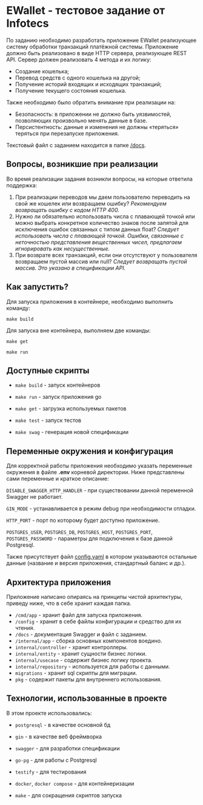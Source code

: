 
# EWallet - тестовое задание от Infotecs

По заданию необходимо разработать приложение EWallet реализующее систему обработки транзакций платёжной системы. Приложение должно быть реализовано в виде HTTP сервера, реализующее REST API. Сервер должен реализовать 4 метода и их логику:

- Создание кошелька;
- Перевод средств с одного кошелька на другой;
- Получение историй входящих и исходящих транзакций;
- Получение текущего состояния кошелька.

Также необходимо было обратить внимание при реализации на: 
- Безопасность: в приложении не должно быть уязвимостей, позволяющих произвольно менять данные в базе.
- Персистентность: данные и изменения не должны «теряться» теряться при перезапуске приложения. 

Текстовый файл с заданием находится в папке [/docs](https://github.com/egor-denisov/wallet-infotecs/tree/main/docs).

## Вопросы, возникшие при реализации

Во время реализации задания возникли вопросы, на которые ответила поддержка:

1) При реализации переводов мы даем пользователю переводить на свой же кошелек или возвращаем ошибку? *Рекомендуем возвращать ошибку с кодом HTTP 400.*
2) Нужно ли обязательно использовать числа с плавающей точкой или можно выбрать конкретное количество знаков после запятой для исключения ошибок связанных с типом данных float? *Следует использовать числа с плавающей точкой. Ошибки, связанные с неточностью представления вещественных чисел, предлагаем игнорировать как несущественные.*
3) При возврате всех транзакций, если они отсутствуют у пользователя возвращаем пустой массив или null? *Следует возвращать пустой массив. Это указано в спецификации API.*

## Как запустить?

Для запуска приложения в контейнере, необходимо выполнить команду:
```
make build
```

Для запуска вне контейнера, выполняем две команды:
```
make get

make run
```

## Доступные скрипты

- `make build` - запуск контейнеров

- `make run` - запуск приложения go

- `make get` - загрузка используемых пакетов

- `make test` - запуск тестов

- `make swag` - генерация новой спецификации


## Переменные окружения и конфигурация

Для корректной работы приложения необходимо указать переменные окружения в файле **.env** корневой директории. Ниже представлены сами переменные и краткое описание:

`DISABLE_SWAGGER_HTTP_HANDLER` - при существовании данной переменной Swagger не работает.

`GIN_MODE` - устанавливается в режим debug при необходимости отладки.

`HTTP_PORT` - порт по которому будет доступно приложение.

`POSTGRES_USER`, `POSTGRES_DB`, `POSTGRES_HOST`, `POSTGRES_PORT`, `POSTGRES_PASSWORD` - параметры для подключения к базе данной Postgresql.

Также присутствует файл [config.yaml](https://github.com/egor-denisov/wallet-infotecs/blob/main/config/config.yml) в котором указываются остальные данные (название и версия приложения, стандартный баланс и др.).

## Архитектура приложения

Приложение написано опираясь на принципы чистой архитектуры, приведу ниже, что в себе хранит каждая папка.

- `/cmd/app` - хранит файл для запуска приложения.
- `/config` - хранит в себе файлы конфигурации и средство для их чтения.
- `/docs` - документация Swagger и файл с заданием.
- `/internal/app` - сборка основных компонентов воедино.
- `internal/controller` - хранит контроллеры.
- `internal/entity` - хранит сущности бизнес логики.
- `internal/usecase` - содержит бизнес логику проекта.
- `internal/repository` - используется для работы с данными.
- `migrations` - хранит sql скрипты для миграции.
- `pkg` - содержит пакеты для внутреннего использования.


## Технологии, использованные в проекте

В этом проекте использовались:

- `postgresql` - в качестве основной бд

- `gin` - в качестве веб фреймворка

- `swagger` - для разработки спецификации

- `go-pg` - для работы с Postgresql

- `testify` - для тестирования

- `docker`, `docker compose` - для контейнеризации

- `make` - для сокращения скриптов запуска

